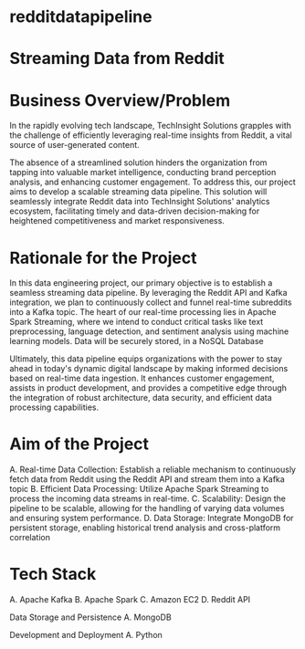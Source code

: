 # redditdatapipeline
# Streaming Data from Reddit

# Business Overview/Problem
In the rapidly evolving tech landscape, TechInsight Solutions grapples with the challenge of efficiently leveraging real-time insights from Reddit, a vital source of user-generated content. 


The absence of a streamlined solution hinders the organization from tapping into valuable market intelligence, conducting brand perception analysis, and enhancing customer engagement. To address this, our project aims to develop a scalable streaming data pipeline. This solution will seamlessly integrate Reddit data into TechInsight Solutions' analytics ecosystem, facilitating timely and data-driven decision-making for heightened competitiveness and market responsiveness.

# Rationale for the Project
In this data engineering project, our primary objective is to establish a seamless streaming data pipeline. By leveraging the Reddit API and Kafka integration, we plan to continuously collect and funnel real-time subreddits into a Kafka topic. The heart of our real-time processing lies in Apache Spark Streaming, where we intend to conduct critical tasks like text preprocessing, language detection, and sentiment analysis using machine learning models. Data will be securely stored, in a NoSQL Database

 

Ultimately, this data pipeline equips organizations with the power to stay ahead in today's dynamic digital landscape by making informed decisions based on real-time data ingestion. It enhances customer engagement, assists in product development, and provides a competitive edge through the integration of robust architecture, data security, and efficient data processing capabilities.

# Aim of the Project
A. Real-time Data Collection: Establish a reliable mechanism to continuously fetch data from Reddit using the Reddit API and stream them into a Kafka topic
B. Efficient Data Processing: Utilize Apache Spark Streaming to process the incoming data streams in real-time.
C. Scalability: Design the pipeline to be scalable, allowing for the handling of varying data volumes and ensuring system performance.
D. Data Storage: Integrate MongoDB for persistent storage, enabling historical trend analysis and cross-platform correlation

# Tech Stack
A. Apache Kafka
B. Apache Spark
C. Amazon EC2
D. Reddit API
 
Data Storage and Persistence
A. MongoDB
 
Development and Deployment
A. Python
